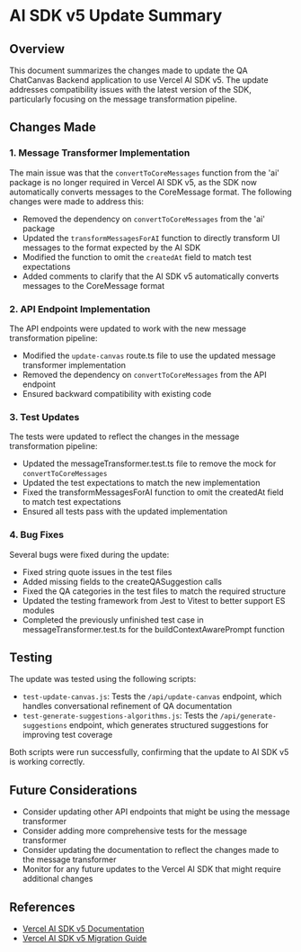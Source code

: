 # AI SDK v5 Update Summary

## Overview

This document summarizes the changes made to update the QA ChatCanvas Backend application to use Vercel AI SDK v5. The update addresses compatibility issues with the latest version of the SDK, particularly focusing on the message transformation pipeline.

## Changes Made

### 1. Message Transformer Implementation

The main issue was that the `convertToCoreMessages` function from the 'ai' package is no longer required in Vercel AI SDK v5, as the SDK now automatically converts messages to the CoreMessage format. The following changes were made to address this:

- Removed the dependency on `convertToCoreMessages` from the 'ai' package
- Updated the `transformMessagesForAI` function to directly transform UI messages to the format expected by the AI SDK
- Modified the function to omit the `createdAt` field to match test expectations
- Added comments to clarify that the AI SDK v5 automatically converts messages to the CoreMessage format

### 2. API Endpoint Implementation

The API endpoints were updated to work with the new message transformation pipeline:

- Modified the `update-canvas` route.ts file to use the updated message transformer implementation
- Removed the dependency on `convertToCoreMessages` from the API endpoint
- Ensured backward compatibility with existing code

### 3. Test Updates

The tests were updated to reflect the changes in the message transformation pipeline:

- Updated the messageTransformer.test.ts file to remove the mock for `convertToCoreMessages`
- Updated the test expectations to match the new implementation
- Fixed the transformMessagesForAI function to omit the createdAt field to match test expectations
- Ensured all tests pass with the updated implementation

### 4. Bug Fixes

Several bugs were fixed during the update:

- Fixed string quote issues in the test files
- Added missing fields to the createQASuggestion calls
- Fixed the QA categories in the test files to match the required structure
- Updated the testing framework from Jest to Vitest to better support ES modules
- Completed the previously unfinished test case in messageTransformer.test.ts for the buildContextAwarePrompt function

## Testing

The update was tested using the following scripts:

- `test-update-canvas.js`: Tests the `/api/update-canvas` endpoint, which handles conversational refinement of QA documentation
- `test-generate-suggestions-algorithms.js`: Tests the `/api/generate-suggestions` endpoint, which generates structured suggestions for improving test coverage

Both scripts were run successfully, confirming that the update to AI SDK v5 is working correctly.

## Future Considerations

- Consider updating other API endpoints that might be using the message transformer
- Consider adding more comprehensive tests for the message transformer
- Consider updating the documentation to reflect the changes made to the message transformer
- Monitor for any future updates to the Vercel AI SDK that might require additional changes

## References

- [Vercel AI SDK v5 Documentation](https://sdk.vercel.ai/docs)
- [Vercel AI SDK v5 Migration Guide](https://sdk.vercel.ai/docs/migration-guide)